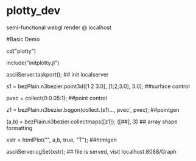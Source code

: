 # plotty_dev
semi-functional webgl render @ localhost

#Basic Demo

cd("plotty")

include("initplotty.jl")

asciiServer.taskport();    ## init localserver

s1 = bezPlain.n3bezier.point3d([1 2 3.0], [1;2;3.0], 3.0); ##surface control

pvec = collect(0:0.05:1);    ##point control

z1 = bezPlain.n3bezier.bqgon(collect.(s1)..., pvec', pvec); ##pointgen

(a,b) = bezPlain.n3bezier.collectmaps([z1]); ([##], 3)  ## array shape formatting

xstr = htmlPlot("", a,b, true, "T");     ##htmlgen

asciiServer.cgSet(xstr); ## file is served, visit localhost:8088/Graph 
